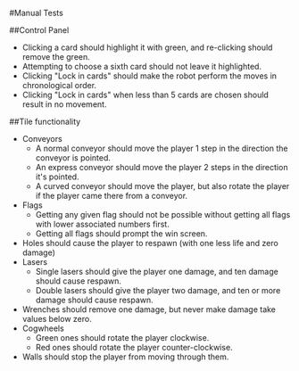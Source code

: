 #Manual Tests

##Control Panel
* Clicking a card should highlight it with green, and re-clicking should remove the green.
* Attempting to choose a sixth card should not leave it highlighted.
* Clicking "Lock in cards" should make the robot perform the moves in chronological order.
* Clicking "Lock in cards" when less than 5 cards are chosen should result in no movement.

##Tile functionality
* Conveyors
    * A normal conveyor should move the player 1 step in the direction the conveyor is pointed.
    * An express conveyor should move the player 2 steps in the direction it's pointed.
    * A curved conveyor should move the player, but also rotate the player if the player came
    there from a conveyor.
* Flags
    * Getting any given flag should not be possible without getting all flags with lower associated numbers first.
    * Getting all flags should prompt the win screen.
* Holes should cause the player to respawn (with one less life and zero damage)
* Lasers 
    * Single lasers should give the player one damage, and ten damage should cause respawn.
    * Double lasers should give the player two damage, and ten or more damage should cause respawn.
* Wrenches should remove one damage, but never make damage take values below zero. 
* Cogwheels
    * Green ones should rotate the player clockwise.
    * Red ones should rotate the player counter-clockwise.
* Walls should stop the player from moving through them.